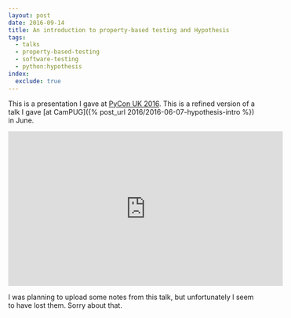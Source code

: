 ```yaml
---
layout: post
date: 2016-09-14
title: An introduction to property-based testing and Hypothesis
tags:
  - talks
  - property-based-testing
  - software-testing
  - python:hypothesis
index:
  exclude: true
---
```


This is a presentation I gave at [PyCon&nbsp;UK&nbsp;2016](http://2016.pyconuk.org).
This is a refined version of a talk I gave [at CamPUG]({% post_url 2016/2016-06-07-hypothesis-intro %}) in June.

<iframe width="560" height="315" src="https://www.youtube.com/embed/fhFXg2f9D2A" frameborder="0" allowfullscreen></iframe>

I was planning to upload some notes from this talk, but unfortunately I seem to have lost them.
Sorry about that.
